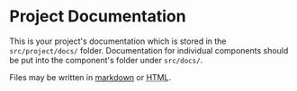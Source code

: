 # Project Documentation

This is your project's documentation which is stored in the `src/project/docs/` folder. Documentation for individual components should be put into the component's folder under `src/docs/`.

Files may be written in [markdown](https://daringfireball.net/projects/markdown/) or <abbr title="HyperText Markup Language">HTML</abbr>.
